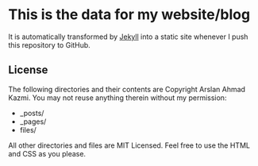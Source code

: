 # This is the data for my website/blog

It is automatically transformed by [Jekyll](http://github.com/mojombo/jekyll)
into a static site whenever I push this repository to GitHub.

## License

The following directories and their contents are Copyright Arslan Ahmad Kazmi.
You may not reuse anything therein without my permission:

* \_posts/
* \_pages/
* files/

All other directories and files are MIT Licensed. Feel free to use the HTML and
CSS as you please.
